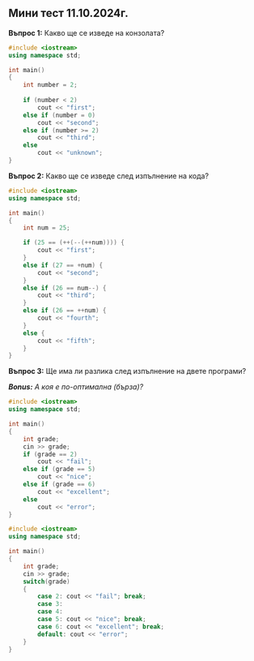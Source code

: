 ## Мини тест 11.10.2024г.

**Въпрос 1:** Какво ще се изведе на конзолата?

```c++
#include <iostream>
using namespace std;

int main()
{
    int number = 2;
    
    if (number < 2)
        cout << "first";
    else if (number = 0)
        cout << "second";
    else if (number >= 2)
        cout << "third";
    else
        cout << "unknown";
}
```

**Въпрос 2:** Какво ще се изведе след изпълнение на кода?

```c++
#include <iostream>
using namespace std;

int main()
{
    int num = 25;

    if (25 == (++(--(++num)))) {
        cout << "first";
    }
    else if (27 == +num) {
        cout << "second";
    }
    else if (26 == num--) {
        cout << "third";
    }
    else if (26 == ++num) {
        cout << "fourth";
    }
    else {
        cout << "fifth";
    }
}
```

**Въпрос 3:** Ще има ли разлика след изпълнение на двете програми?

***Bonus:** А коя е по-оптимална (бърза)?*

```c++
#include <iostream>
using namespace std;

int main()
{
    int grade;
    cin >> grade;
    if (grade == 2)
        cout << "fail";
    else if (grade == 5)
        cout << "nice";
    else if (grade == 6)
        cout << "excellent";
    else
        cout << "error";
}
```

```c++
#include <iostream>
using namespace std;

int main()
{
    int grade;
    cin >> grade;
    switch(grade)
    {
        case 2: cout << "fail"; break;
        case 3:
        case 4:
        case 5: cout << "nice"; break;
        case 6: cout << "excellent"; break;
        default: cout << "error";
    }
}
```